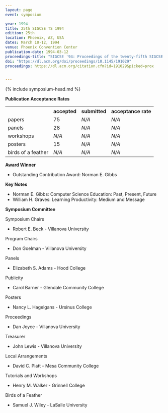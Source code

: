 ```yaml
---
layout: page
event: symposium

year: 1994
title: 25th SIGCSE TS 1994
edition: 25th
location: Phoenix, AZ, USA
dates: March 10-12, 1994
venue: Phoenix Convention Center
publication-date: 1994-03-12
proceedings-title: "SIGCSE '94: Proceedings of the twenty-fifth SIGCSE symposium on Computer Science Education"
doi: "https://dl.acm.org/doi/proceedings/10.1145/191029"
proceedings: https://dl.acm.org/citation.cfm?id=191029&picked=prox


---
```


{% include symposium-head.md %}


**Publication Acceptance Rates**

 <table class="table table-hover table-sm"><tbody><tr><th></th>
<th>accepted</th>
<th>submitted</th>
<th>acceptance rate</th>
</tr><tr><td>papers</td>
<td> 75</td>
<td> <i>N/A</i></td>
<td> <i>N/A</i></td>
</tr><tr><td>panels</td>
<td> 28</td>
<td> <i>N/A</i></td>
<td> <i>N/A</i></td>
</tr><tr><td>workshops</td>
<td> <i>N/A</i></td>
<td> <i>N/A</i></td>
<td> <i>N/A</i></td>
</tr><tr><td>posters</td>
<td> 15</td>
<td> <i>N/A</i></td>
<td> <i>N/A</i></td>
</tr><tr><td>birds of a feather</td>
<td> <i>N/A</i></td>
<td> <i>N/A</i></td>
<td> <i>N/A</i></td>
</tr></tbody></table>


**Award Winner**

-   Outstanding Contribution Award: Norman E. Gibbs

**Key Notes**

-   Norman E. Gibbs: Computer Science Education: Past, Present, Future
-   William H. Graves: Learning Productivity: Medium and Message

**Symposium Committee**

Symposium Chairs

-   Robert E. Beck - Villanova University

Program Chairs

-   Don Goelman - Villanova University

Panels

-   Elizabeth S. Adams - Hood College

Publicity

-   Carol Barner - Glendale Community College

Posters

-   Nancy L. Hagelgans - Ursinus College

Proceedings

-   Dan Joyce - Villanova University

Treasurer

-   John Lewis - Villanova University

Local Arrangements

-   David C. Platt - Mesa Community College

Tutorials and Workshops

-   Henry M. Walker - Grinnell College

Birds of a Feather

-   Samuel J. Wiley - LaSalle University
